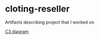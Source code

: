 # cloting-reseller
Artifacts describing project that I worked on

[C3 diagram](https://miro.com/app/board/uXjVL8383ug=/)
